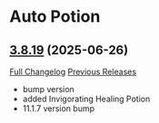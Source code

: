 # Auto Potion

## [3.8.19](https://github.com/ollidiemaus/AutoPotion/tree/3.8.19) (2025-06-26)
[Full Changelog](https://github.com/ollidiemaus/AutoPotion/compare/3.8.18...3.8.19) [Previous Releases](https://github.com/ollidiemaus/AutoPotion/releases)

- bump version  
- added Invigorating Healing Potion  
- 11.1.7 version bump  
